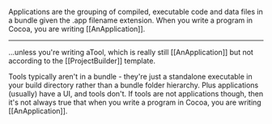 

Applications are the grouping of compiled, executable code and data files in a bundle given the .app filename extension. When you write a program in Cocoa, you are writing [[AnApplication]].

----

...unless you're writing aTool, which is really still [[AnApplication]] but not according to the [[ProjectBuilder]] template.

Tools typically aren't in a bundle - they're just a standalone executable in your build directory rather than a bundle folder hierarchy.  Plus applications (usually) have a UI, and tools don't. If tools are not applications though, then it's not always true that when you write a program in Cocoa, you are writing [[AnApplication]].
